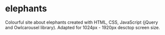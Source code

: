 # elephants
Colourful site about elephants created with HTML, CSS, JavaScript (jQuery and Owlcarousel library).
Adapted for 1024px - 1920px desctop screen size.

